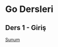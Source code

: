 # Go Dersleri

## Ders 1 - Giriş

[Sunum](https://talks.godoc.org/github.com/go-dersleri/slaytlar/ders1/ders1.slide)
